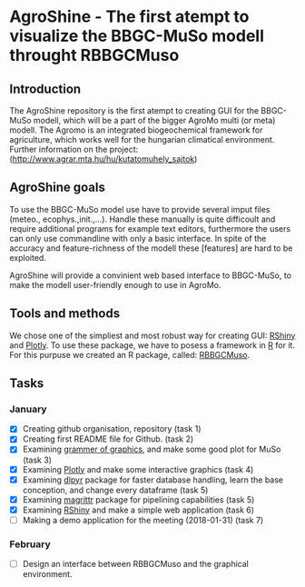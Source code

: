 # AgroShine - The first atempt to visualize the BBGC-MuSo modell throught RBBGCMuso

## Introduction

The AgroShine repository is the first atempt to creating GUI for the BBGC-MuSo modell, which will be a part of the bigger AgroMo multi (or meta) modell. The Agromo is an integrated biogeochemical framework for agriculture, which works well for the hungarian climatical environment. Further information on the project: (http://www.agrar.mta.hu/hu/kutatomuhely_sajtok)

## AgroShine goals

To use the BBGC-MuSo model use have to provide several imput files (meteo., ecophys.,init.,...). Handle these manually is quite difficoult and require additional programs for example text editors, furthermore the users can only use commandline with only a basic interface. In spite of the accuracy and feature-richness of the modell these [features] are hard to be exploited.

AgroShine will provide a convinient web based interface to BBGC-MuSo, to make the modell user-friendly enough to use in AgroMo.

## Tools and methods

We chose one of the simpliest and most robust way for creating GUI: [RShiny](https://shiny.rstudio.com/) and [Plotly](https://plot.ly/). To use these package, we have to posess a framework in [R](https://www.r-project.org/) for it. For this purpuse we created an R package, called: [RBBGCMuso](https://github.com/hollorol/RBBGCMuso).

## Tasks

### January

- [x] Creating github organisation, repository (task 1)
- [x] Creating first README file for Github. (task 2)
- [x] Examining [grammer of graphics](http://www.springer.com/gp/book/9780387245447), and make some good plot for MuSo (task 3)
- [x] Examining [Plotly](https://plot.ly/) and make some interactive graphics (task 4)
- [x] Examining [dlpyr](http://dplyr.tidyverse.org/) package for faster database handling, learn the base conception, and change every dataframe (task 5)
- [x] Examining [magrittr](https://cran.r-project.org/web/packages/magrittr/vignettes/magrittr.html) package for pipelining capabilities (task 5)
- [x] Examining [RShiny](https://www.r-project.org/) and make a simple web application (task 6)
- [ ] Making a demo application for the meeting (2018-01-31) (task 7) 

### February
- [ ] Design an interface between RBBGCMuso and the graphical environment.

